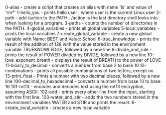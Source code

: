 0-alias - create a script that creates an alias with name 'ls' and value of 'rm*'
1-hello_you - prints hello user , where user is the current Linux user
2-path - add /action to the PATH . /action is the last directory shell looks into when looking for a program.
3-paths - counts the number of directories in the PATH.
4-global_variables - prints all global variables
5-local_variables - prints the local variables
7-create_global_variable - create a new global variable with Name: BEST and Value: School
8-true_knowledge - prints the result of the addition of 128 with the value stored in the environment variable TRUEKNOWLEDGE, followed by a new line
9-divide_and_rule - prints the result of POWER divided by DIVIDE, followed by a new line
10-love_exponent_breath - displays the result of BREATH to the power of LOVE
11-binary_to_decimal - converts a number from base 2 to base 10
12-combinations - prints all possible combinations of two letters, except oo.
13-print_float - Prints a number with two decimal places, followed by a new line
100-decimal_to_hexadecimal - converts a number from base 10 to base 16
101-rot13 - encodes and decodes text using the rot13 encryption, assuming ASCII.
102-odd - prints every other line from the input, starting with the first line.
103-water_and_stir - adds the two numbers stored in the environment variables WATER and STIR and prints the result.
6-create_local_variable - creates a new local variable
